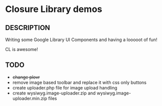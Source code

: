 Closure Library demos
==========================================================

## DESCRIPTION

Writing some Google Library UI Components
and having a looooot of fun!

CL is awesome!

## TODO

- ~~change plovr~~
- remove image based toolbar and replace it with css only buttons
- create uploader.php file for image upload handling
- create wysiwyg.image-uploader.zip and wysiwyg.image-uploader.min.zip files